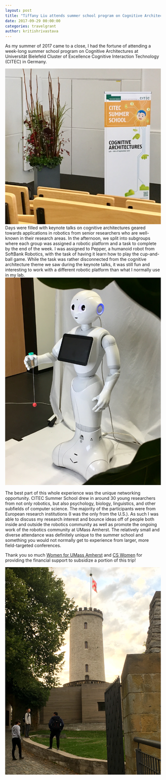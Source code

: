 ```yaml
---
layout: post
title: "Tiffany Liu attends summer school program on Cognitive Architectures at CITEC, Germany"
date: 2017-09-29 00:00:00
categories: travelgrant
author: kritishrivastava
---
```


As my summer of 2017 came to a close, I had the fortune of attending a week-long summer school program on Cognitive Architectures at Universität Bielefeld Cluster of Excellence Cognitive Interaction Technology (CITEC) in Germany.

![Liu-Cognitive Architecture Banner](/images/travelgrant/liu-CITEC_SS_Cognitive_Architectures_Banner.jpg)
Days were filled with keynote talks on cognitive architectures geared towards applications in robotics from senior researchers who are well-known in their research areas. In the afternoon, we split into subgroups where each group was assigned a robotic platform and a task to complete by the end of the week. I was assigned to Pepper, a humanoid robot from SoftBank Robotics, with the task of having it learn how to play the cup-and-ball game. While the task was rather disconnected from the cognitive architecture theme we saw during the keynote talks, it was still fun and interesting to work with a different robotic platform than what I normally use in my lab.
![Liu - Pepper robot](/images/travelgrant/liu-Pepper_Robot.jpg)

The best part of this whole experience was the unique networking opportunity. CITEC Summer School drew in around 30 young researchers from not only robotics, but also psychology, biology, linguistics, and other subfields of computer science. The majority of the participants were from European research institutions (I was the only from the U.S.). As such I was able to discuss my research interest and bounce ideas off of people both inside and outside the robotics community as well as promote the ongoing work of the robotics community at UMass Amherst. The relatively small and diverse attendance was definitely unique to the summer school and something you would not normally get to experience from larger, more field-targeted conferences.

Thank you so much [Women for UMass Amherst](http://www.umass.edu/wfum/) and [CS Women](http://cswomenumass.github.io/index.html) for providing the financial support to subsidize a portion of this trip!

![Liu's experience](/images/travelgrant/liu-Castle_Sparrenburg.jpg)







